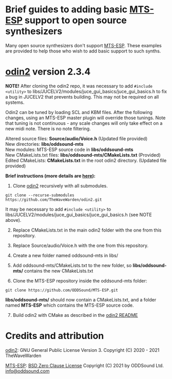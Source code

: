 # Brief guides to adding basic [MTS-ESP](https://github.com/ODDSound/MTS-ESP) support to open source synthesizers

Many open source synthesizers don't support [MTS-ESP](https://github.com/ODDSound/MTS-ESP). These examples are provided to help those who wish to add basic support to such synths.

# [odin2](https://github.com/TheWaveWarden/odin2) version 2.3.4

**NOTE!** After cloning the odin2 repo, it was necessary to add ```#include <utility>``` to libs/JUCELV2/modules/juce_gui_basics/juce_gui_basics.h to fix a bug in JUCELV2 that prevents building. This may not be required on all systems.

Odin2 can be tuned by loading SCL and KBM files. After the following changes, using an MTS-ESP master plugin will override those tunings.  Note that tuning is not continuous - any scale changes will only take effect on a new midi note. There is no note filtering.

Altered source files: **Source/audio/Voice.h**  (Updated file provided)<br>
New directories: **libs/oddsound-mts**<br>
New modules: MTS-ESP source code in **libs/oddsound-mts**<br>
New CMakeLists.txt files: **libs/oddsound-mts/CMakeLists.txt**  (Provided)<br>
Edited CMakeLists: **CMakeLists.txt** in the root odin2 directory.  (Updated file provided)

**Brief instructions (more details are [here](ODIN2.md)):**

1. Clone [odin2](https://github.com/TheWaveWarden/odin2) recursively with all submodules.
```
git clone --recurse-submodules https://github.com/TheWaveWarden/odin2.git
```
It may be necessary to add ```#include <utility>``` to libs/JUCELV2/modules/juce_gui_basics/juce_gui_basics.h   (see NOTE above).

2. Replace CMakeLists.txt in the main odin2 folder with the one from this repository.

3. Replace Source/audio/Voice.h with the one from this repository.

4. Create a new folder named oddsound-mts in libs/

5. Add oddsound-mts/CMakeLists.txt to the new folder, so **libs/oddsound-mts/** contains the new CMakeLists.txt

6. Clone the MTS-ESP repository inside the oddsound-mts folder:
```
git clone https://github.com/ODDSound/MTS-ESP.git
```
**libs/oddsound-mts/** should now contain a CMakeLists.txt, and a folder named **MTS-ESP** which contains the MTS-ESP source code.

7. Build odin2 with CMake as described in the [odin2 README](https://github.com/TheWaveWarden/odin2)

# Credits and attribution
[odin2](https://github.com/TheWaveWarden/odin2): GNU General Public License Version 3. Copyright (C) 2020 - 2021 TheWaveWarden

[MTS-ESP](https://github.com/ODDSound/MTS-ESP): [BSD Zero Clause License](https://github.com/ODDSound/MTS-ESP/blob/main/LICENSE) Copyright (C) 2021 by ODDSound Ltd. info@oddsound.com

